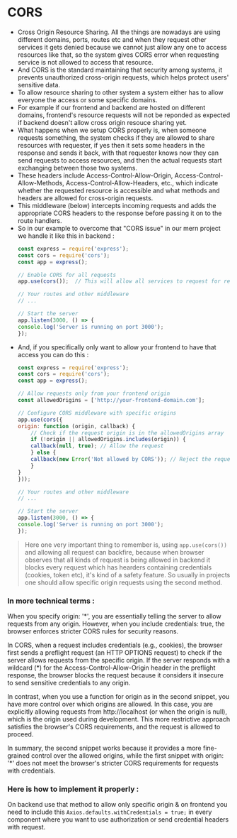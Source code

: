 # CORS

- Cross Origin Resource Sharing. All the things are nowadays are using different domains, ports, routes etc and when they request other services it gets denied because we cannot just allow any one to access resources like that, so the system gives CORS error when requesting service is not allowed to access that resource.  
- And CORS is the standard maintaining that security among systems, it prevents unauthorized cross-origin requests, which helps protect users' sensitive data.
- To allow resource sharing to other system a system either has to allow everyone the access or some specific domains.
- For example if our frontend and backend are hosted on different domains, frontend's resource requests will not be reponded as expected if backend doesn't allow cross origin resouce sharing yet.
- What happens when we setup CORS properly is, when someone requests something, the system checks if they are allowed to share resources with requester, if yes then it sets some headers in the response and sends it back, with that requester knows now they can send requests to access resources, and then the actual requests start exchanging between those two systems.
- These headers include Access-Control-Allow-Origin, Access-Control-Allow-Methods, Access-Control-Allow-Headers, etc., which indicate whether the requested resource is accessible and what methods and headers are allowed for cross-origin requests.
- This middleware (below) intercepts incoming requests and adds the appropriate CORS headers to the response before passing it on to the route handlers.
- So in our example to overcome that "CORS issue" in our mern project we handle it like this in backend :
    ```javascript
    const express = require('express');
    const cors = require('cors');
    const app = express();

    // Enable CORS for all requests
    app.use(cors());  // This will allow all services to request for resources

    // Your routes and other middleware
    // ...

    // Start the server
    app.listen(3000, () => {
    console.log('Server is running on port 3000');
    });
    ```
- And, if you specifically only want to allow your frontend to have that access you can do this :
    ```javascript
    const express = require('express');
    const cors = require('cors');
    const app = express();

    // Allow requests only from your frontend origin
    const allowedOrigins = ['http://your-frontend-domain.com'];

    // Configure CORS middleware with specific origins
    app.use(cors({
    origin: function (origin, callback) {
        // Check if the request origin is in the allowedOrigins array
        if (!origin || allowedOrigins.includes(origin)) {
        callback(null, true); // Allow the request
        } else {
        callback(new Error('Not allowed by CORS')); // Reject the request
        }
    }
    }));

    // Your routes and other middleware
    // ...

    // Start the server
    app.listen(3000, () => {
    console.log('Server is running on port 3000');
    });

    ```

>  Here one very important thing to remember is, using `app.use(cors())` and allowing all request can backfire, because when browser observes that all kinds of request is being allowed in backend it blocks every request which has hearders containing credentials (cookies, token etc), it's kind of a safety feature. So usually in projects one should allow specific origin requests using the second method.

### In more technical terms :
When you specify origin: '*', you are essentially telling the server to allow requests from any origin. However, when you include credentials: true, the browser enforces stricter CORS rules for security reasons.

In CORS, when a request includes credentials (e.g., cookies), the browser first sends a preflight request (an HTTP OPTIONS request) to check if the server allows requests from the specific origin. If the server responds with a wildcard (*) for the Access-Control-Allow-Origin header in the preflight response, the browser blocks the request because it considers it insecure to send sensitive credentials to any origin.

In contrast, when you use a function for origin as in the second snippet, you have more control over which origins are allowed. In this case, you are explicitly allowing requests from http://localhost (or when the origin is null), which is the origin used during development. This more restrictive approach satisfies the browser's CORS requirements, and the request is allowed to proceed.

In summary, the second snippet works because it provides a more fine-grained control over the allowed origins, while the first snippet with origin: '*' does not meet the browser's stricter CORS requirements for requests with credentials.


### Here is how to implement it properly :
On backend use that method to allow only specific origin & on frontend you need to include this `Axios.defaults.withCredentials = true;` in every component where you want to use authorization or send credential headers with request.